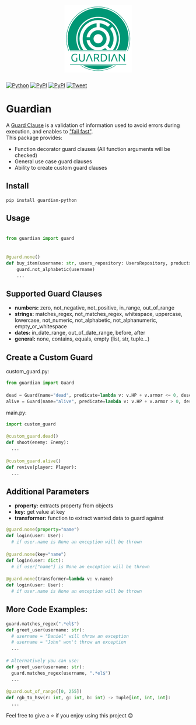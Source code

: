 <h1 align="center">
  <img alt="Guardian Logo" width="185px" src="images/Guardian Logo.png" />
</h1>

[![Python](https://img.shields.io/badge/python-3.8%20%7C%203.9%20%7C%203.10-2596be)](https://python.org)
[![PyPI](https://img.shields.io/badge/PyPI-v1.1.0-33CA58)](https://pypi.org/project/guardian-python/)
[![PyPI](https://img.shields.io/badge/email-roeiohayon1652%40gmail.com-darkviolet)](https://gmail.com)
[![Tweet](https://img.shields.io/twitter/url/http/shields.io.svg?style=social)](https://twitter.com/intent/tweet?text=https://github.com/RoeiOhayon/Guardian)

# Guardian
A [Guard Clause](https://en.wikipedia.org/wiki/Guard_(computer_science)) is a validation of information used to avoid errors during execution, and enables to ["fail fast"](https://en.wikipedia.org/wiki/Fail-fast).<br/>
This package provides:
- Function decorator guard clauses (All function arguments will be checked)
- General use case guard clauses
- Ability to create custom guard clauses

## Install
```
pip install guardian-python
```

## Usage

```python

from guardian import guard


@guard.none()
def buy_item(username: str, users_repository: UsersRepository, products_repository: ProductsRepository):
    guard.not_alphabetic(username)
    ...
```

## Supported Guard Clauses

- **numbers:** zero, not_negative, not_positive, in_range, out_of_range
- **strings:** matches_regex, not_matches_regex, whitespace, uppercase, lowercase, not_numeric, not_alphabetic, not_alphanumeric, empty_or_whitespace
- **dates:** in_date_range, out_of_date_range, before, after
- **general:** none, contains, equals, empty (list, str, tuple...) 

## Create a Custom Guard

custom_guard.py:
```python
from guardian import Guard

dead = Guard(name="dead", predicate=lambda v: v.HP + v.armor <= 0, description="Don't Perform if dead")
alive = Guard(name="alive", predicate=lambda v: v.HP + v.armor > 0, description="Don't Perform if alive")
```
main.py:
```python
import custom_guard

@custom_guard.dead()
def shoot(enemy: Enemy):
  ...

@custom_guard.alive()
def revive(player: Player):
  ... 
```

## Additional Parameters
- **property:** extracts property from objects
- **key:** get value at key
- **transformer:** function to extract wanted data to guard against
```python
@guard.none(property="name")
def login(user: User):
  # if user.name is None an exception will be thrown

@guard.none(key="name")
def login(user: dict):
  # if user["name"] is None an exception will be thrown

@guard.none(transformer=lambda v: v.name)
def login(user: User):
  # if user.name is None an exception will be thrown
```

## More Code Examples:
```python
guard.matches_regex(".*el$")
def greet_user(username: str):
  # username = "Daniel" will throw an exception
  # username = "John" won't throw an exception
  ...

# Alternatively you can use:
def greet_user(username: str):
  guard.matches_regex(username, ".*el$")
  ...

@guard.out_of_range([0, 255])
def rgb_to_hsv(r: int, g: int, b: int) -> Tuple[int, int, int]:
  ...
```

Feel free to give a ⭐ if you enjoy using this project 😊
